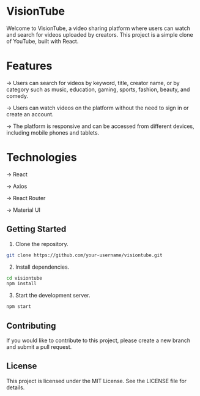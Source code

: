 # VisionTube

Welcome to VisionTube, a video sharing platform where users can watch and search for videos uploaded by creators. This project is a simple clone of YouTube, built with React.

# Features
-> Users can search for videos by keyword, title, creator name, or by category such as music, education, gaming, sports, fashion, beauty, and comedy.

-> Users can watch videos on the platform without the need to sign in or create an account.

-> The platform is responsive and can be accessed from different devices, including mobile phones and tablets.

# Technologies
-> React

-> Axios

-> React Router

-> Material UI

## Getting Started

1. Clone the repository.

```bash
git clone https://github.com/your-username/visiontube.git
```

2. Install dependencies.

```bash
cd visiontube
npm install
```
3. Start the development server.
```bash
npm start

```
## Contributing

If you would like to contribute to this project, please create a new branch and submit a pull request.


## License

This project is licensed under the MIT License. See the LICENSE file for details.
